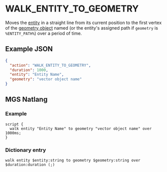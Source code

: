 # WALK_ENTITY_TO_GEOMETRY

Moves the [entity](../entities) in a straight line from its current position to the first vertex of the [geometry object](../maps/vector_objects) named (or the entity's assigned path if `geometry` is `%ENTITY_PATH%`) over a period of time.

## Example JSON

```json
{
  "action": "WALK_ENTITY_TO_GEOMETRY",
  "duration": 1000,
  "entity": "Entity Name",
  "geometry": "vector object name"
}
```

## MGS Natlang

### Example

```mgs
script {
  walk entity "Entity Name" to geometry "vector object name" over 1000ms;
}
```

### Dictionary entry

```
walk entity $entity:string to geometry $geometry:string over $duration:duration (;)
```

